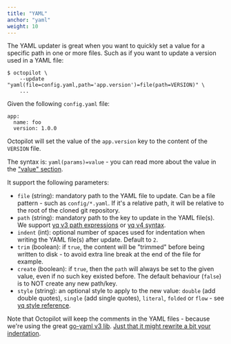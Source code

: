 ```yaml
---
title: "YAML"
anchor: "yaml"
weight: 10
---
```


The YAML updater is great when you want to quickly set a value for a specific path in one or more files. Such as if you want to update a version used in a YAML file:

```
$ octopilot \
    --update "yaml(file=config.yaml,path='app.version')=file(path=VERSION)" \
    ...
```

Given the following `config.yaml` file:

```
app:
  name: foo
  version: 1.0.0
```

Octopilot will set the value of the `app.version` key to the content of the `VERSION` file.

The syntax is: `yaml(params)=value` - you can read more about the value in the ["value" section](#value).

It support the following parameters:

- `file` (string): mandatory path to the YAML file to update. Can be a file pattern - such as `config/*.yaml`. If it's a relative path, it will be relative to the root of the cloned git repository.
- `path` (string): mandatory path to the key to update in the YAML file(s). We support [yq v3 path expressions](https://mikefarah.gitbook.io/yq/v/v3.x/usage/path-expressions) or [yq v4 syntax](https://mikefarah.gitbook.io/yq/operators/traverse-read).
- `indent` (int): optional number of spaces used for indentation when writing the YAML file(s) after update. Default to `2`.
- `trim` (boolean): if `true`, the content will be "trimmed" before being written to disk - to avoid extra line break at the end of the file for example.
- `create` (boolean): if `true`, then the `path` will always be set to the given value, even if no such key existed before. The default behaviour (`false`) is to NOT create any new path/key.
- `style` (string): an optional style to apply to the new value: `double` (add double quotes), `single` (add single quotes), `literal`, `folded` or `flow` - see [yq style reference](https://mikefarah.gitbook.io/yq/operators/style).

Note that Octopilot will keep the comments in the YAML files - because we're using the great [go-yaml v3 lib](https://github.com/go-yaml/yaml/tree/v3). [Just that it might rewrite a bit your indentation](https://mikefarah.gitbook.io/yq/usage/output-format#indent).
